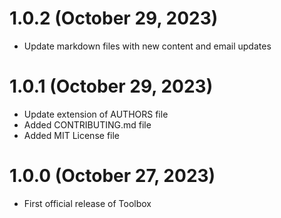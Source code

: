 # 1.0.2 (October 29, 2023)

* Update markdown files with new content and email updates

# 1.0.1 (October 29, 2023)

* Update extension of AUTHORS file
* Added CONTRIBUTING.md file
* Added MIT License file

# 1.0.0 (October 27, 2023)

* First official release of Toolbox